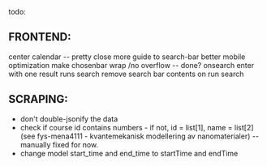 todo:

## FRONTEND:

center calendar -- pretty close
more guide to search-bar
better mobile optimization
make chosenbar wrap /no overflow -- done?
onsearch enter with one result runs search
remove search bar contents on run search

## SCRAPING:

- don't double-jsonify the data
- check if course id contains numbers - if not, id = list[1], name = list[2] (see fys-mena4111 - kvantemekanisk modellering av nanomaterialer) -- manually fixed for now.
- change model start_time and end_time to startTime and endTime
